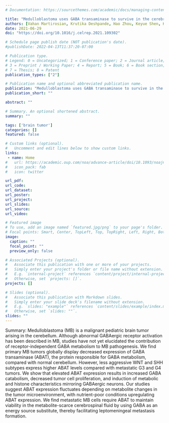 ```yaml
---
# Documentation: https://sourcethemes.com/academic/docs/managing-content/

title: "Medulloblastoma uses GABA transaminase to survive in the cerebrospinal fluid microenvironment and promote leptomeningeal dissemination"
authors: [Vahan Martirosian, Krutika Deshpande, Hao Zhou, Keyue Shen, Kyle Smith, Paul Northcott, Michelle Lin, Vazgen Stepanosyan, Diganta Das, Jan Remsik, Danielle Isakov, Adrienne Boire, Henk De Feyter, Kyle Hurth, Shaobo Li, Joseph L. Wiemels, Brooke Nakamura, Ling Shao, Camelia Danilov, Thomas Chen, Josh Neman]
date: 2021-06-29
doi: "https://doi.org/10.1016/j.celrep.2021.109302"

# Schedule page publish date (NOT publication's date).
#publishDate: 2022-04-13T11:37:20-07:00

# Publication type.
# Legend: 0 = Uncategorized; 1 = Conference paper; 2 = Journal article;
# 3 = Preprint / Working Paper; 4 = Report; 5 = Book; 6 = Book section;
# 7 = Thesis; 8 = Patent
publication_types: ["2"]

# Publication name and optional abbreviated publication name.
publication: "Medulloblastoma uses GABA transaminase to survive in the cerebrospinal fluid microenvironment and promote leptomeningeal dissemination"
publication_short: ""

abstract: ""

# Summary. An optional shortened abstract.
summary: ""

tags: ['brain tumor']
categories: []
featured: false

# Custom links (optional).
#   Uncomment and edit lines below to show custom links.
links:
 - name: Home
#   url: https://academic.oup.com/noa/advance-article/doi/10.1093/noajnl/vdac045/6568033
#   icon_pack: fab
#   icon: twitter

url_pdf:
url_code:
url_dataset:
url_poster:
url_project:
url_slides:
url_source:
url_video:

# Featured image
# To use, add an image named `featured.jpg/png` to your page's folder. 
# Focal points: Smart, Center, TopLeft, Top, TopRight, Left, Right, BottomLeft, Bottom, BottomRight.
image:
  caption: ""
  focal_point: ""
  preview_only: false

# Associated Projects (optional).
#   Associate this publication with one or more of your projects.
#   Simply enter your project's folder or file name without extension.
#   E.g. `internal-project` references `content/project/internal-project/index.md`.
#   Otherwise, set `projects: []`.
projects: []

# Slides (optional).
#   Associate this publication with Markdown slides.
#   Simply enter your slide deck's filename without extension.
#   E.g. `slides: "example"` references `content/slides/example/index.md`.
#   Otherwise, set `slides: ""`.
slides: ""
---
```


Summary:
Medulloblastoma (MB) is a malignant pediatric brain tumor arising in the cerebellum. Although abnormal GABAergic receptor activation has been described in MB, studies have not yet elucidated the contribution of receptor-independent GABA metabolism to MB pathogenesis. We find primary MB tumors globally display decreased expression of GABA transaminase (ABAT), the protein responsible for GABA metabolism, compared with normal cerebellum. However, less aggressive WNT and SHH subtypes express higher ABAT levels compared with metastatic G3 and G4 tumors. We show that elevated ABAT expression results in increased GABA catabolism, decreased tumor cell proliferation, and induction of metabolic and histone characteristics mirroring GABAergic neurons. Our studies suggest ABAT expression fluctuates depending on metabolite changes in the tumor microenvironment, with nutrient-poor conditions upregulating ABAT expression. We find metastatic MB cells require ABAT to maintain viability in the metabolite-scarce cerebrospinal fluid by using GABA as an energy source substitute, thereby facilitating leptomeningeal metastasis formation.
